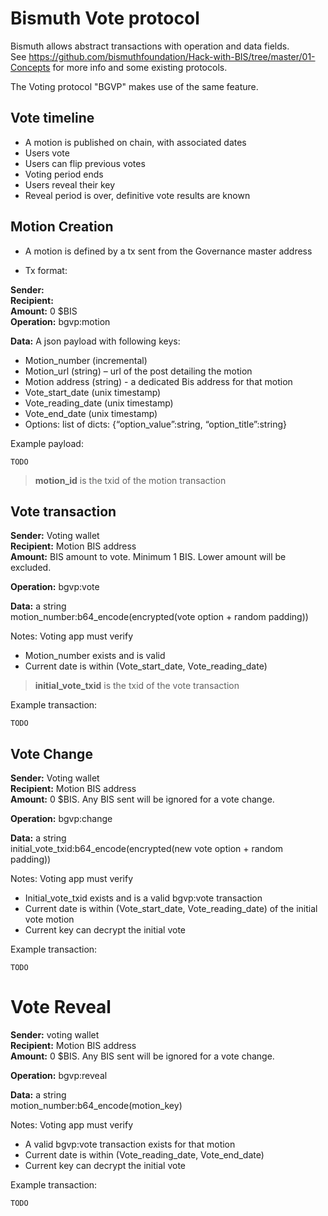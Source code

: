 # Bismuth Vote protocol

Bismuth allows abstract transactions with operation and data fields.  
See https://github.com/bismuthfoundation/Hack-with-BIS/tree/master/01-Concepts for more info and some existing protocols.

The Voting protocol "BGVP" makes use of the same feature.

## Vote timeline

- A motion is published on chain, with associated dates
- Users vote
- Users can flip previous votes
- Voting period ends
- Users reveal their key
- Reveal period is over, definitive vote results are known

## Motion Creation

- A motion is defined by a tx sent from the Governance master address

- Tx format:

**Sender:** <governance master address>  
**Recipient:** <governance master address>  
**Amount:** 0 $BIS  
**Operation:** bgvp:motion

**Data:** 
A json payload with following keys:  
- Motion_number (incremental)
- Motion_url (string) – url of the post detailing the motion
- Motion address (string) - a dedicated Bis address for that motion
- Vote_start_date (unix timestamp)
- Vote_reading_date (unix timestamp)
- Vote_end_date (unix timestamp)
- Options: list of dicts: {“option_value”:string, “option_title”:string}

Example payload:  
```
TODO
```

> **motion_id** is the txid of the motion transaction

## Vote transaction

**Sender:** Voting wallet  
**Recipient:** Motion BIS address  
**Amount:** BIS amount to vote. Minimum 1 BIS. Lower amount will be excluded.

**Operation:** bgvp:vote

**Data:** a string  
motion_number:b64_encode(encrypted(vote option + random padding))


Notes: Voting app must verify  
- Motion_number exists and is valid
- Current date is within (Vote_start_date, Vote_reading_date)

> **initial_vote_txid** is the txid of the vote transaction

Example transaction:  
```
TODO
```

## Vote Change

**Sender:** Voting wallet  
**Recipient:** Motion BIS address  
**Amount:** 0 $BIS. Any BIS sent will be ignored for a vote change.

**Operation:** bgvp:change

**Data:** a string  
initial_vote_txid:b64_encode(encrypted(new vote option + random padding))

Notes: Voting app must verify 
- Initial_vote_txid exists and is a valid bgvp:vote transaction
- Current date is within (Vote_start_date, Vote_reading_date) of the initial vote motion
- Current key can decrypt the initial vote


Example transaction:  
```
TODO
```

# Vote Reveal

**Sender:** voting wallet  
**Recipient:** Motion BIS address    
**Amount:** 0 $BIS. Any BIS sent will be ignored for a vote change.

**Operation:** bgvp:reveal

**Data:** a string  
motion_number:b64_encode(motion_key)

Notes: Voting app must verify 
- A valid bgvp:vote transaction exists for that motion
- Current date is within (Vote_reading_date, Vote_end_date)
- Current key can decrypt the initial vote

Example transaction:  
```
TODO
```
